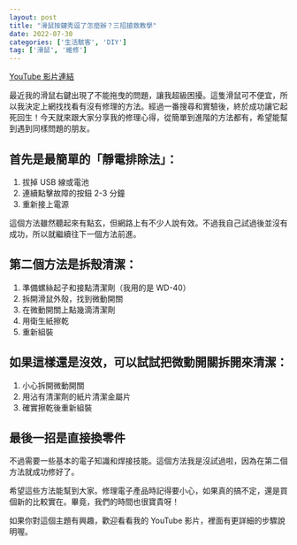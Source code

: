```yaml
---
layout: post
title: "滑鼠按鍵秀逗了怎麼辦？三招搶救教學"
date: 2022-07-30
categories: ['生活駭客', 'DIY']
tag: ['滑鼠', '維修']
---
```


[YouTube 影片連結](https://youtu.be/Zs3Y5AtrsFI)

最近我的滑鼠右鍵出現了不能拖曳的問題，讓我超級困擾。這隻滑鼠可不便宜，所以我決定上網找找看有沒有修理的方法。經過一番搜尋和實驗後，終於成功讓它起死回生！今天就來跟大家分享我的修理心得，從簡單到進階的方法都有，希望能幫到遇到同樣問題的朋友。

## 首先是最簡單的「靜電排除法」：

1. 拔掉 USB 線或電池
2. 連續點擊故障的按鈕 2-3 分鐘
3. 重新接上電源

這個方法雖然聽起來有點玄，但網路上有不少人說有效。不過我自己試過後並沒有成功，所以就繼續往下一個方法前進。

## 第二個方法是拆殼清潔：

1. 準備螺絲起子和接點清潔劑（我用的是 WD-40）
2. 拆開滑鼠外殼，找到微動開關
3. 在微動開關上點幾滴清潔劑
4. 用衛生紙擦乾
5. 重新組裝

## 如果這樣還是沒效，可以試試把微動開關拆開來清潔：

1. 小心拆開微動開關
2. 用沾有清潔劑的紙片清潔金屬片
3. 確實擦乾後重新組裝

## 最後一招是直接換零件

不過需要一些基本的電子知識和焊接技能。這個方法我是沒試過啦，因為在第二個方法就成功修好了。

希望這些方法能幫到大家。修理電子產品時記得要小心，如果真的搞不定，還是買個新的比較實在。畢竟，我們的時間也很寶貴呀！

如果你對這個主題有興趣，歡迎看看我的 YouTube 影片，裡面有更詳細的步驟說明喔。
